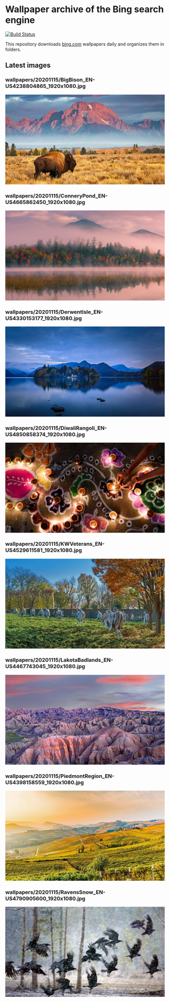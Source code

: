 # Wallpaper archive of the Bing search engine

[![Build Status](https://travis-ci.org/kijart/bing-daily-images-dl.svg?branch=wallpapers)](https://travis-ci.org/kijart/bing-daily-images-dl)

This repository downloads [bing.com](https://www.bing.com) wallpapers daily and organizes them in folders.

## Latest images

<!-- Wallpapers -->

### wallpapers/20201115/BigBison_EN-US4238804865_1920x1080.jpg

![wallpapers/20201115/BigBison_EN-US4238804865_1920x1080.jpg](wallpapers/20201115/BigBison_EN-US4238804865_1920x1080.jpg)

### wallpapers/20201115/ConneryPond_EN-US4665862450_1920x1080.jpg

![wallpapers/20201115/ConneryPond_EN-US4665862450_1920x1080.jpg](wallpapers/20201115/ConneryPond_EN-US4665862450_1920x1080.jpg)

### wallpapers/20201115/DerwentIsle_EN-US4330153177_1920x1080.jpg

![wallpapers/20201115/DerwentIsle_EN-US4330153177_1920x1080.jpg](wallpapers/20201115/DerwentIsle_EN-US4330153177_1920x1080.jpg)

### wallpapers/20201115/DiwaliRangoli_EN-US4850858374_1920x1080.jpg

![wallpapers/20201115/DiwaliRangoli_EN-US4850858374_1920x1080.jpg](wallpapers/20201115/DiwaliRangoli_EN-US4850858374_1920x1080.jpg)

### wallpapers/20201115/KWVeterans_EN-US4529611581_1920x1080.jpg

![wallpapers/20201115/KWVeterans_EN-US4529611581_1920x1080.jpg](wallpapers/20201115/KWVeterans_EN-US4529611581_1920x1080.jpg)

### wallpapers/20201115/LakotaBadlands_EN-US4467743045_1920x1080.jpg

![wallpapers/20201115/LakotaBadlands_EN-US4467743045_1920x1080.jpg](wallpapers/20201115/LakotaBadlands_EN-US4467743045_1920x1080.jpg)

### wallpapers/20201115/PiedmontRegion_EN-US4398158559_1920x1080.jpg

![wallpapers/20201115/PiedmontRegion_EN-US4398158559_1920x1080.jpg](wallpapers/20201115/PiedmontRegion_EN-US4398158559_1920x1080.jpg)

### wallpapers/20201115/RavensSnow_EN-US4790905600_1920x1080.jpg

![wallpapers/20201115/RavensSnow_EN-US4790905600_1920x1080.jpg](wallpapers/20201115/RavensSnow_EN-US4790905600_1920x1080.jpg)


